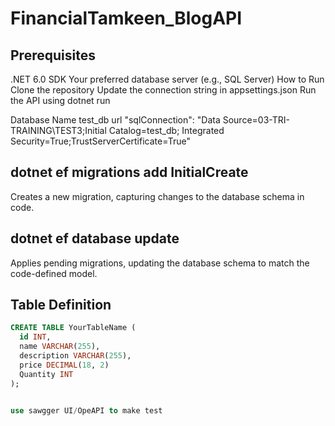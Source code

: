 # FinancialTamkeen_BlogAPI
## Prerequisites
.NET 6.0 SDK
Your preferred database server (e.g., SQL Server)
How to Run
Clone the repository
Update the connection string in appsettings.json
Run the API using dotnet run

Database Name test_db
url 
"sqlConnection": "Data Source=03-TRI-TRAINING\\TEST3;Initial Catalog=test_db; Integrated Security=True;TrustServerCertificate=True"
## dotnet ef migrations add InitialCreate
   Creates a new migration, capturing changes to the database schema in code.
## dotnet ef database update
   Applies pending migrations, updating the database schema to match the code-defined model.

## Table Definition
```sql
CREATE TABLE YourTableName (
  id INT,
  name VARCHAR(255),
  description VARCHAR(255),
  price DECIMAL(18, 2)
  Quantity INT
);


use sawgger UI/OpeAPI to make test 
